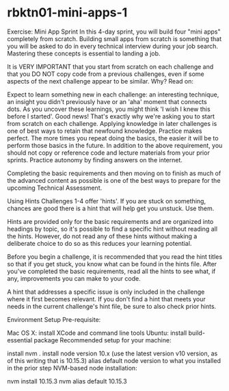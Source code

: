 # rbktn01-mini-apps-1

Exercise: Mini App Sprint
In this 4-day sprint, you will build four "mini apps" completely from scratch. Building small apps from scratch is something that you will be asked to do in every technical interview during your job search. Mastering these concepts is essential to landing a job.

It is VERY IMPORTANT that you start from scratch on each challenge and that you DO NOT copy code from a previous challenges, even if some aspects of the next challenge appear to be similar. Why? Read on:

Expect to learn something new in each challenge: an interesting technique, an insight you didn't previously have or an 'aha' moment that connects dots. As you uncover these learnings, you might think 'I wish I knew this before I started'. Good news! That's exactly why we're asking you to start from scratch on each challenge. Applying knowledge in later challenges is one of best ways to retain that newfound knowledge.
Practice makes perfect. The more times you repeat doing the basics, the easier it will be to perform those basics in the future.
In addition to the above requirement, you should not copy or reference code and lecture materials from your prior sprints. Practice autonomy by finding answers on the internet.

Completing the basic requirements and then moving on to finish as much of the advanced content as possible is one of the best ways to prepare for the upcoming Technical Assessment.

Using Hints
Challenges 1-4 offer 'hints'. If you are stuck on something, chances are good there is a hint that will help get you unstuck. Use them.

Hints are provided only for the basic requirements and are organized into headings by topic, so it's possible to find a specific hint without reading all the hints. However, do not read any of these hints without making a deliberate choice to do so as this reduces your learning potential.

Before you begin a challenge, it is recommended that you read the hint titles so that if you get stuck, you know what can be found in the hints file. After you've completed the basic requirements, read all the hints to see what, if any, improvements you can make to your code.

A hint that addresses a specific issue is only included in the challenge where it first becomes relevant. If you don't find a hint that meets your needs in the current challenge's hint file, be sure to also check prior hints.

Environment Setup
Pre-requisite:

Mac OS X: install XCode and command line tools
Ubuntu: install build-essential package
Recommended setup for your machine:

install nvm  .
install node version 10.x (use the latest version v10 version, as of this writing that is 10.15.3)
alias default node version to what you installed in the prior step
NVM-based node installation:

nvm install 10.15.3
nvm alias default 10.15.3

